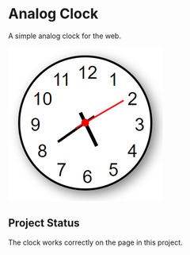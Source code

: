 # Analog Clock

A simple analog clock for the web.

![Screenshot of clock](.doc/clock.png)

## Project Status

The clock works correctly on the page in this project.

